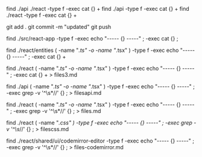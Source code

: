 find ./api ./react -type f -exec cat {} +
find ./api -type f -exec cat {} +
find ./react -type f -exec cat {} +

git add .
git commit -m "updated"
git push

find ./src/react-app -type f -exec echo "----- {} -----" \; -exec cat {} \;

find ./react/entities \( -name "*.ts" -o -name "*.tsx" \) -type f -exec echo "----- {} -----" \; -exec cat {} +

find ./react \( -name "*.ts" -o -name "*.tsx" \) -type f -exec echo "----- {} -----" \; -exec cat {} + > files3.md

find  ./api \( -name "*.ts" -o -name "*.tsx" \) -type f -exec echo "----- {} -----" \; -exec grep -v '^\s*//' {} \; > filesapi.md

find  ./react \( -name "*.ts" -o -name "*.tsx" \) -type f -exec echo "----- {} -----" \; -exec grep -v '^\s*//' {} \; > files.md

find  ./react \( -name "*.css" \) -type f -exec echo "----- {} -----" \; -exec grep -v '^\s*//' {} \; > filescss.md

find  ./react/shared/ui/codemirror-editor -type f -exec echo "----- {} -----" \; -exec grep -v '^\s*//' {} \; > files-codemirror.md